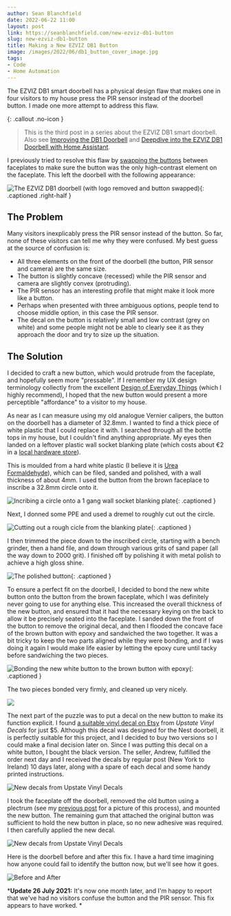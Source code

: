 ```yaml
---
author: Sean Blanchfield
date: 2022-06-22 11:00
layout: post
link: https://seanblanchfield.com/new-ezviz-db1-button
slug: new-ezviz-db1-button
title: Making a New EZVIZ DB1 Button
image: /images/2022/06/db1_button_cover_image.jpg
tags:
- Code
- Home Automation
---
```


The EZVIZ DB1 smart doorbell has a physical design flaw that makes one in four visitors to my house press the PIR sensor instead of the doorbell button. I made one more attempt to address this flaw.

<!-- more -->

{: .callout .no-icon }
> This is the third post in a series about the EZVIZ DB1 smart doorbell. Also see [Improving the DB1 Doorbell](/2022/03/improving-ezviz-db1-doorbell) and [Deepdive into the EZVIZ DB1 Doorbell with Home Assistant](/2022/05/ezviz-db1-doorbell-deepdive-homeassistant).

I previously tried to resolve this flaw by [swapping the buttons](/2022/03/improving-ezviz-db1-doorbell) between faceplates to make sure the button was the only high-contrast element on the faceplate. This left the doorbell with the following appearance:

![The EZVIZ DB1 doorbell (with logo removed and button swapped)](/images/2022/05/db1/db1_mounted_closeup.jpg){: .captioned .right-half }

## The Problem

Many visitors inexplicably press the PIR sensor instead of the button. So far, none of these visitors can tell me why they were confused. My best guess at the source of confusion is:
* All three elements on the front of the doorbell (the button, PIR sensor and camera) are the same size.
* The button is slightly concave (recessed) while the PIR sensor and camera are slightly convex (protruding).
* The PIR sensor has an interesting profile that might make it look more like a button.
* Perhaps when presented with three ambiguous options, people tend to choose middle option, in this case the PIR sensor.
* The decal on the button is relatively small and low contrast (grey on white) and some people might not be able to clearly see it as they approach the door and try to size up the situation.

## The Solution

I decided to craft a new button, which would protrude from the faceplate, and hopefully seem more "pressable". If I remember my UX design terminology collectly from the excellent [Design of Everyday Things](https://www.amazon.co.uk/Design-Everyday-Things-MIT-Press/dp/0262525674) (which I highly recommend), I hoped that the new button would present a more perceptible "affordance" to a visitor to my house.

As near as I can measure using my old analogue Vernier calipers, the button on the doorbell has a diameter of 32.8mm. I wanted to find a thick piece of white plastic that I could replace it with. I searched through all the bottle tops in my house, but I couldn't find anything appropriate. My eyes then landed on a leftover plastic wall socket blanking plate (which costs about €2 in a [local hardware store](https://www.diy.ie/departments/mk-white-1-gang-single-raised-slim-profile-blanking-plate/53952_BQ.prd)). 

This is moulded from a hard white plastic (I believe it is [Urea Formaldehyde](https://en.wikipedia.org/wiki/Urea-formaldehyde)), which can be filed, sanded and polished, with a wall thickness of about 4mm. I used the button from the brown faceplace to inscribe a 32.8mm circle onto it.

![Incribing a circle onto a 1 gang wall socket blanking plate](/images/2022/06/db1_button_blanking_plate.jpg){: .captioned }

Next, I donned some PPE and used a dremel to roughly cut out the circle.

![Cutting out a rough cicle from the blanking plate](/images/2022/06/db1_button_dremel.jpg){: .captioned }

I then trimmed the piece down to the inscribed circle, starting with a bench grinder, then a hand file, and down through various grits of sand paper (all the way down to 2000 grit). I finished off by polishing it with metal polish to achieve a high gloss shine.

![The polished button](/images/2022/06/db1_button_polished.jpg){: .captioned }

To ensure a perfect fit on the doorbell, I decided to bond the new white button onto the button from the brown faceplate, which I was definitely never going to use for anything else. This increased the overall thickness of the new button, and ensured that it had the necessary keying on the back to allow it be precisely seated into the faceplate. I sanded down the front of the button to remove the original decal, and then I flooded the concave face of the brown button with epoxy and sandwiched the two together. It was a bit tricky to keep the two parts aligned while they were bonding, and if I was doing it again I would make life easier by letting the epoxy cure until tacky before sandwiching the two pieces.

![Bonding the new white button to the brown button with epoxy](/images/2022/06/db1_button_epoxy.jpg){: .captioned }

The two pieces bonded very firmly, and cleaned up very nicely.

![](/images/2022/06/db1_button_bonded.jpg)

The next part of the puzzle was to put a decal on the new button to make its function explicit. I found [a suitable vinyl decal on Etsy](https://www.etsy.com/ie/listing/710561391/nest-hello-doorbell-bell-1-decal?ga_order=most_relevant&ga_search_type=all&ga_view_type=gallery&ga_search_query=google+nest+doorbell+decal&ref=sr_gallery-1-3&bes=1&col=1) from *Upstate Vinyl Decals* for just $5. Although this decal was designed for the Nest doorbell, it is perfectly suitable for this project, and I decided to buy two versions so I could make a final decision later on. Since I was putting this decal on a white button, I bought the black version. The seller, Andrew, fulfilled the order next day and I received the decals by regular post (New York to Ireland) 10 days later, along with a spare of each decal and some handy printed instructions.

![New decals from Upstate Vinyl Decals](/images/2022/06/db1_button_decals.jpg)

I took the faceplate off the doorbell, removed the old button using a plectrum (see my [previous post](/2022/03/improving-ezviz-db1-doorbell) for a picture of this process), and mounted the new button. The remaining gum that attached the original button was sufficient to hold the new button in place, so no new adhesive was required. I then carefully applied the new decal.

![New decals from Upstate Vinyl Decals](/images/2022/06/db1_button_faceplate_new_button.jpg)

Here is the doorbell before and after this fix. I have a hard time imagining how anyone could fail to identify the button now, but we'll see how it goes.

![Before and After](/images/2022/06/db1_button_before_and_after.jpg)

***Update 26 July 2021:** It's now one month later, and I'm happy to report that we've had no visitors confuse the button and the PIR sensor. This fix appears to have worked.
*
